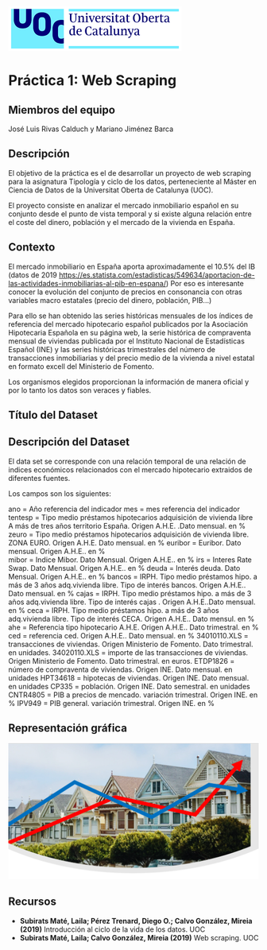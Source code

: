  ![Logo UOC](img/logo_uoc_peq.png?raw=true) 

# Práctica 1: Web Scraping

## Miembros del equipo

José Luis Rivas Calduch y Mariano Jiménez Barca

## Descripción

El objetivo de la práctica es el de desarrollar un proyecto de web scraping para la asignatura Tipología y ciclo de los datos, perteneciente al Máster en Ciencia de Datos de la Universitat Oberta de Catalunya (UOC).

El proyecto consiste en analizar el mercado inmobiliario español en su conjunto desde el punto de vista temporal y si existe alguna relación entre el coste del dinero, población y el mercado de la vivienda en España. 

## Contexto

El mercado inmobiliario en España aporta aproximadamente el 10.5% del IB (datos de 2019 https://es.statista.com/estadisticas/549634/aportacion-de-las-actividades-inmobiliarias-al-pib-en-espana/) Por eso es interesante conocer la evolución del conjunto de precios en consonancia con otras variables macro estatales (precio del dinero, población, PIB...)

Para ello se han obtenido las series históricas mensuales de los índices de referencia del mercado hipotecario español publicados por la Asociación Hipotecaria Española en su página web, la serie histórica de compraventa mensual de viviendas publicada por el Instituto Nacional de Estadísticas Español (INE) y las series históricas trimestrales del número de transacciones inmobiliarias y del precio medio de la vivienda a nivel estatal en formato excell del Ministerio de Fomento.

Los organismos elegidos proporcionan la información de manera oficial y por lo tanto los datos son veraces y fiables.

## Título del Dataset

## Descripción del Dataset

El data set se corresponde con una relación temporal de una relación de indices económicos relacionados con el mercado hipotecario extraidos de diferentes fuentes.

Los campos son los siguientes:

ano = Año referencia del indicador
mes = mes referencia del indicador
tentesp = Tipo medio préstamos hipotecarios adquisición de vivienda libre A más de tres años territorio España. Origen A.H.E. .Dato mensual. en %
zeuro =  Tipo medio préstamos hipotecarios adquisición de vivienda libre. ZONA EURO. Origen A.H.E. Dato mensual. en %
euribor = Euribor. Dato mensual. Origen A.H.E.. en %            
mibor = Indice Mibor. Dato Mensual. Origen A.H.E.. en %
irs = Interes Rate Swap. Dato Mensual. Origen A.H.E.. en %
deuda = Interés deuda. Dato Mensual. Origen A.H.E.. en %
bancos = IRPH. Tipo medio préstamos hipo. a más de 3 años adq.vivienda libre. Tipo de interés bancos. Origen A.H.E.. Dato mensual. en %
cajas = IRPH. Tipo medio préstamos hipo. a más de 3 años adq.vivienda libre. Tipo de interés cajas . Origen A.H.E..Dato mensual. en %
ceca = IRPH. Tipo medio préstamos hipo. a más de 3 años adq.vivienda libre. Tipo de interés CECA. Origen A.H.E.. Dato mensul. en %
ahe = Referencia tipo hipotecario A.H.E. Origen A.H.E.. Dato trimestral. en %
ced = referencia ced. Origen A.H.E.. Dato mensual. en %
34010110.XLS = transacciones de viviendas. Origen Ministerio de Fomento. Dato trimestral. en unidades.
34020110.XLS = importe de las transacciones de viviendas. Origen Ministerio de Fomento. Dato trimestral. en euros.
ETDP1826 = número de compraventa de viviendas. Origen INE. Dato mensual. en unidades
HPT34618 = hipotecas de viviendas. Origen INE. Dato mensual. en unidades
CP335 = población. Origen INE. Dato semestral. en unidades
CNTR4805 = PIB a precios de mencado. variación trimestral. Origen INE. en %
IPV949 = PIB general. variación trimestral. Origen INE. en %


## Representación gráfica

![Representacion_grafica](img/foto1.PNG?raw=true) 

## Recursos

* **Subirats Maté, Laila; Pérez Trenard, Diego O.; Calvo González, Mireia (2019)** Introducción al ciclo de la vida de los datos. UOC
* **Subirats Maté, Laila; Calvo González, Mireia (2019)** Web scraping. UOC

